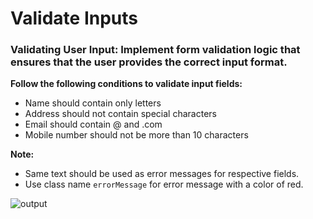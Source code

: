 # Validate Inputs 

### Validating User Input: Implement form validation logic that ensures that the user provides the correct input format. 

**Follow the following conditions to validate input fields:**

- Name should contain only letters
- Address should not contain special characters
- Email should contain @ and .com
- Mobile number should not be more than 10 characters

**Note:**

- Same text should be used as error messages for respective fields.
- Use class name `errorMessage` for error message with a color of red.

![output](https://storage.googleapis.com/acciojob-open-file-collections/validate-fields_AdobeExpress.gif)
